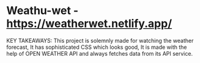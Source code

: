 # Weathu-wet - https://weatherwet.netlify.app/
KEY TAKEAWAYS:
This project is solemnly made for watching the weather forecast, It has sophisticated CSS which looks good, It is made with the help of OPEN WEATHER API and always fetches data from its API service.
